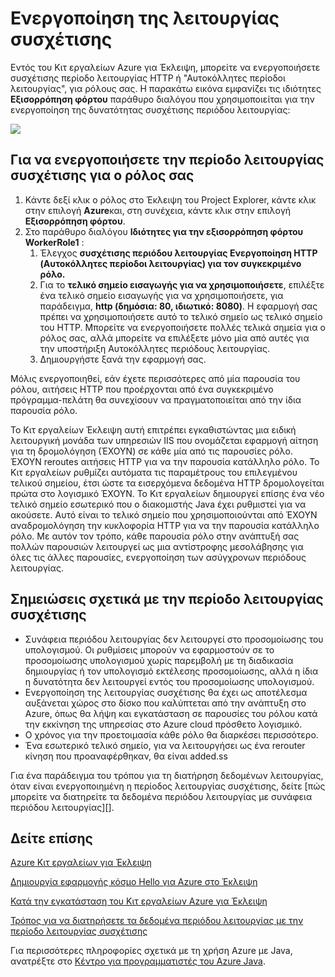 <properties
    pageTitle="Ενεργοποίηση της περιόδου λειτουργίας συσχέτισης με χρήση του Κιτ εργαλείων Azure για Έκλειψη"
    description="Μάθετε πώς μπορείτε να ενεργοποιήσετε την περίοδο λειτουργίας συσχέτισης με χρήση του Κιτ εργαλείων Azure για Έκλειψη."
    services=""
    documentationCenter="java"
    authors="rmcmurray"
    manager="wpickett"
    editor=""/>

<tags
    ms.service="multiple"
    ms.workload="na"
    ms.tgt_pltfrm="multiple"
    ms.devlang="Java"
    ms.topic="article"
    ms.date="08/11/2016" 
    ms.author="robmcm"/>

<!-- Legacy MSDN URL = https://msdn.microsoft.com/library/azure/hh690950.aspx -->

# <a name="enable-session-affinity"></a>Ενεργοποίηση της λειτουργίας συσχέτισης #

Εντός του Κιτ εργαλείων Azure για Έκλειψη, μπορείτε να ενεργοποιήσετε συσχέτισης περίοδο λειτουργίας HTTP ή "Αυτοκόλλητες περίοδοι λειτουργίας", για ρόλους σας. Η παρακάτω εικόνα εμφανίζει τις ιδιότητες **Εξισορρόπηση φόρτου** παράθυρο διαλόγου που χρησιμοποιείται για την ενεργοποίηση της δυνατότητας συσχέτισης περιόδου λειτουργίας:

![][ic719492]

## <a name="to-enable-session-affinity-for-your-role"></a>Για να ενεργοποιήσετε την περίοδο λειτουργίας συσχέτισης για ο ρόλος σας ##

1. Κάντε δεξί κλικ ο ρόλος στο Έκλειψη του Project Explorer, κάντε κλικ στην επιλογή **Azure**και, στη συνέχεια, κάντε κλικ στην επιλογή **Εξισορρόπηση φόρτου**.
1. Στο παράθυρο διαλόγου **Ιδιότητες για την εξισορρόπηση φόρτου WorkerRole1** :
    1. Έλεγχος **συσχέτισης περιόδου λειτουργίας Ενεργοποίηση HTTP (Αυτοκόλλητες περίοδοι λειτουργίας) για τον συγκεκριμένο ρόλο.**
    1. Για το **τελικό σημείο εισαγωγής για να χρησιμοποιήσετε**, επιλέξτε ένα τελικό σημείο εισαγωγής για να χρησιμοποιήσετε, για παράδειγμα, **http (δημόσια: 80, ιδιωτικό: 8080)**. Η εφαρμογή σας πρέπει να χρησιμοποιήσετε αυτό το τελικό σημείο ως τελικό σημείο του HTTP. Μπορείτε να ενεργοποιήσετε πολλές τελικά σημεία για ο ρόλος σας, αλλά μπορείτε να επιλέξετε μόνο μία από αυτές για την υποστήριξη Αυτοκόλλητες περιόδους λειτουργίας.
    1. Δημιουργήστε ξανά την εφαρμογή σας.

Μόλις ενεργοποιηθεί, εάν έχετε περισσότερες από μία παρουσία του ρόλου, αιτήσεις HTTP που προέρχονται από ένα συγκεκριμένο πρόγραμμα-πελάτη θα συνεχίσουν να πραγματοποιείται από την ίδια παρουσία ρόλο.

Το Κιτ εργαλείων Έκλειψη αυτή επιτρέπει εγκαθιστώντας μια ειδική λειτουργική μονάδα των υπηρεσιών IIS που ονομάζεται εφαρμογή αίτηση για τη δρομολόγηση (ΈΧΟΥΝ) σε κάθε μία από τις παρουσίες ρόλο. ΈΧΟΥΝ reroutes αιτήσεις HTTP για να την παρουσία κατάλληλο ρόλο. Το Κιτ εργαλείων ρυθμίζει αυτόματα τις παραμέτρους του επιλεγμένου τελικού σημείου, έτσι ώστε τα εισερχόμενα δεδομένα HTTP δρομολογείται πρώτα στο λογισμικό ΈΧΟΥΝ. Το Κιτ εργαλείων δημιουργεί επίσης ένα νέο τελικό σημείο εσωτερικό που ο διακομιστής Java έχει ρυθμιστεί για να ακούσετε. Αυτό είναι το τελικό σημείο που χρησιμοποιούνται από ΈΧΟΥΝ αναδρομολόγηση την κυκλοφορία HTTP για να την παρουσία κατάλληλο ρόλο. Με αυτόν τον τρόπο, κάθε παρουσία ρόλο στην ανάπτυξή σας πολλών παρουσιών λειτουργεί ως μια αντίστροφης μεσολάβησης για όλες τις άλλες παρουσίες, ενεργοποίηση των ασύγχρονων περιόδους λειτουργίας.

## <a name="notes-about-session-affinity"></a>Σημειώσεις σχετικά με την περίοδο λειτουργίας συσχέτισης ##

* Συνάφεια περιόδου λειτουργίας δεν λειτουργεί στο προσομοίωσης του υπολογισμού. Οι ρυθμίσεις μπορούν να εφαρμοστούν σε το προσομοίωσης υπολογισμού χωρίς παρεμβολή με τη διαδικασία δημιουργίας ή τον υπολογισμό εκτέλεσης προσομοίωσης, αλλά η ίδια η δυνατότητα δεν λειτουργεί εντός του προσομοίωσης υπολογισμού.
* Ενεργοποίηση της λειτουργίας συσχέτισης θα έχει ως αποτέλεσμα αυξάνεται χώρος στο δίσκο που καλύπτεται από την ανάπτυξη στο Azure, όπως θα λήψη και εγκατάσταση σε παρουσίες του ρόλου κατά την εκκίνηση της υπηρεσίας στο Azure cloud πρόσθετο λογισμικό.
* Ο χρόνος για την προετοιμασία κάθε ρόλο θα διαρκέσει περισσότερο.
* Ένα εσωτερικό τελικό σημείο, για να λειτουργήσει ως ένα rerouter κίνηση που προαναφέρθηκαν, θα είναι added.ss

Για ένα παράδειγμα του τρόπου για τη διατήρηση δεδομένων λειτουργίας, όταν είναι ενεργοποιημένη η περίοδος λειτουργίας συσχέτισης, δείτε [πώς μπορείτε να διατηρείτε τα δεδομένα περιόδου λειτουργίας με συνάφεια περιόδου λειτουργίας][].

## <a name="see-also"></a>Δείτε επίσης ##

[Azure Κιτ εργαλείων για Έκλειψη][]

[Δημιουργία εφαρμογής κόσμο Hello για Azure στο Έκλειψη][]

[Κατά την εγκατάσταση του Κιτ εργαλείων Azure για Έκλειψη][] 

[Τρόπος για να διατηρήσετε τα δεδομένα περιόδου λειτουργίας με την περίοδο λειτουργίας συσχέτισης][]

Για περισσότερες πληροφορίες σχετικά με τη χρήση Azure με Java, ανατρέξτε στο [Κέντρο για προγραμματιστές του Azure Java][].

<!-- URL List -->

[Κέντρο για προγραμματιστές του Azure Java]: http://go.microsoft.com/fwlink/?LinkID=699547
[Azure Κιτ εργαλείων για Έκλειψη]: http://go.microsoft.com/fwlink/?LinkID=699529
[Δημιουργία εφαρμογής κόσμο Hello για Azure στο Έκλειψη]: http://go.microsoft.com/fwlink/?LinkID=699533
[Τρόπος για να διατηρήσετε τα δεδομένα περιόδου λειτουργίας με την περίοδο λειτουργίας συσχέτισης]: http://go.microsoft.com/fwlink/?LinkID=699539
[Κατά την εγκατάσταση του Κιτ εργαλείων Azure για Έκλειψη]: http://go.microsoft.com/fwlink/?LinkId=699546

<!-- IMG List -->

[ic719492]: ./media/azure-toolkit-for-eclipse-enable-session-affinity/ic719492.png
